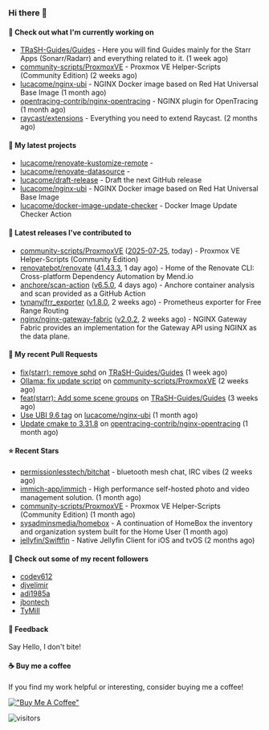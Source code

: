 ### Hi there 👋

#### 👷 Check out what I'm currently working on

- [TRaSH-Guides/Guides](https://github.com/TRaSH-Guides/Guides) - Here you will find Guides mainly for the Starr Apps (Sonarr/Radarr) and everything related to it. (1 week ago)
- [community-scripts/ProxmoxVE](https://github.com/community-scripts/ProxmoxVE) - Proxmox VE Helper-Scripts (Community Edition)  (2 weeks ago)
- [lucacome/nginx-ubi](https://github.com/lucacome/nginx-ubi) - NGINX Docker image based on Red Hat Universal Base Image (1 month ago)
- [opentracing-contrib/nginx-opentracing](https://github.com/opentracing-contrib/nginx-opentracing) - NGINX plugin for OpenTracing (1 month ago)
- [raycast/extensions](https://github.com/raycast/extensions) - Everything you need to extend Raycast. (2 months ago)

#### 🌱 My latest projects

- [lucacome/renovate-kustomize-remote](https://github.com/lucacome/renovate-kustomize-remote) - 
- [lucacome/renovate-datasource](https://github.com/lucacome/renovate-datasource) - 
- [lucacome/draft-release](https://github.com/lucacome/draft-release) - Draft the next GitHub release
- [lucacome/nginx-ubi](https://github.com/lucacome/nginx-ubi) - NGINX Docker image based on Red Hat Universal Base Image
- [lucacome/docker-image-update-checker](https://github.com/lucacome/docker-image-update-checker) - Docker Image Update Checker Action

#### 🔭 Latest releases I've contributed to

- [community-scripts/ProxmoxVE](https://github.com/community-scripts/ProxmoxVE) ([2025-07-25](https://github.com/community-scripts/ProxmoxVE/releases/tag/2025-07-25), today) - Proxmox VE Helper-Scripts (Community Edition) 
- [renovatebot/renovate](https://github.com/renovatebot/renovate) ([41.43.3](https://github.com/renovatebot/renovate/releases/tag/41.43.3), 1 day ago) - Home of the Renovate CLI: Cross-platform Dependency Automation by Mend.io
- [anchore/scan-action](https://github.com/anchore/scan-action) ([v6.5.0](https://github.com/anchore/scan-action/releases/tag/v6.5.0), 4 days ago) - Anchore container analysis and scan provided as a GitHub Action
- [tynany/frr_exporter](https://github.com/tynany/frr_exporter) ([v1.8.0](https://github.com/tynany/frr_exporter/releases/tag/v1.8.0), 2 weeks ago) - Prometheus exporter for Free Range Routing
- [nginx/nginx-gateway-fabric](https://github.com/nginx/nginx-gateway-fabric) ([v2.0.2](https://github.com/nginx/nginx-gateway-fabric/releases/tag/v2.0.2), 2 weeks ago) - NGINX Gateway Fabric provides an implementation for the Gateway API using NGINX as the data plane.

#### 🔨 My recent Pull Requests

- [fix(starr): remove sphd](https://github.com/TRaSH-Guides/Guides/pull/2426) on [TRaSH-Guides/Guides](https://github.com/TRaSH-Guides/Guides) (1 week ago)
- [Ollama: fix update script](https://github.com/community-scripts/ProxmoxVE/pull/5819) on [community-scripts/ProxmoxVE](https://github.com/community-scripts/ProxmoxVE) (2 weeks ago)
- [feat(starr): Add some scene groups](https://github.com/TRaSH-Guides/Guides/pull/2419) on [TRaSH-Guides/Guides](https://github.com/TRaSH-Guides/Guides) (3 weeks ago)
- [Use UBI 9.6 tag](https://github.com/lucacome/nginx-ubi/pull/265) on [lucacome/nginx-ubi](https://github.com/lucacome/nginx-ubi) (1 month ago)
- [Update cmake to 3.31.8](https://github.com/opentracing-contrib/nginx-opentracing/pull/875) on [opentracing-contrib/nginx-opentracing](https://github.com/opentracing-contrib/nginx-opentracing) (1 month ago)

#### ⭐ Recent Stars

- [permissionlesstech/bitchat](https://github.com/permissionlesstech/bitchat) - bluetooth mesh chat, IRC vibes (2 weeks ago)
- [immich-app/immich](https://github.com/immich-app/immich) - High performance self-hosted photo and video management solution. (1 month ago)
- [community-scripts/ProxmoxVE](https://github.com/community-scripts/ProxmoxVE) - Proxmox VE Helper-Scripts (Community Edition)  (1 month ago)
- [sysadminsmedia/homebox](https://github.com/sysadminsmedia/homebox) - A continuation of HomeBox the inventory and organization system built for the Home User (1 month ago)
- [jellyfin/Swiftfin](https://github.com/jellyfin/Swiftfin) - Native Jellyfin Client for iOS and tvOS  (2 months ago)

#### 👯 Check out some of my recent followers

- [codev612](https://github.com/codev612)
- [djvelimir](https://github.com/djvelimir)
- [adi1985a](https://github.com/adi1985a)
- [jbontech](https://github.com/jbontech)
- [TyMill](https://github.com/TyMill)

#### 💬 Feedback

Say Hello, I don't bite!

#### ☕ Buy me a coffee

If you find my work helpful or interesting, consider buying me a coffee!

[!["Buy Me A Coffee"](https://www.buymeacoffee.com/assets/img/custom_images/orange_img.png)](https://www.buymeacoffee.com/lucacome)

![visitors](https://visitor-badge.laobi.icu/badge?page_id=lucacome.visitor-badge)
#
